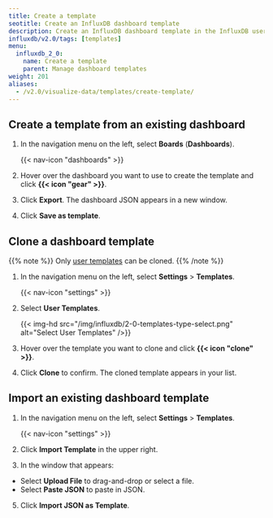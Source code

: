 ```yaml
---
title: Create a template
seotitle: Create an InfluxDB dashboard template
description: Create an InfluxDB dashboard template in the InfluxDB user interface (UI).
influxdb/v2.0/tags: [templates]
menu:
  influxdb_2_0:
    name: Create a template
    parent: Manage dashboard templates
weight: 201
aliases:
  - /v2.0/visualize-data/templates/create-template/
---
```


## Create a template from an existing dashboard

1. In the navigation menu on the left, select **Boards** (**Dashboards**).

    {{< nav-icon "dashboards" >}}

2. Hover over the dashboard you want to use to create the template and click **{{< icon "gear" >}}**.
3. Click **Export**. The dashboard JSON appears in a new window.
4. Click **Save as template**.


## Clone a dashboard template

{{% note %}}
Only [user templates](/v2.0/visualize-data/templates/#dashboard-template-types) can be cloned.
{{% /note %}}

1. In the navigation menu on the left, select **Settings** > **Templates**.

    {{< nav-icon "settings" >}}

3. Select **User Templates**.

    {{< img-hd src="/img/influxdb/2-0-templates-type-select.png" alt="Select User Templates" />}}

4. Hover over the template you want to clone and click **{{< icon "clone" >}}**.
5. Click **Clone** to confirm. The cloned template appears in your list.

## Import an existing dashboard template

1. In the navigation menu on the left, select **Settings** > **Templates**.

    {{< nav-icon "settings" >}}

3. Click **Import Template** in the upper right.
4. In the window that appears:
  * Select **Upload File** to drag-and-drop or select a file.
  * Select **Paste JSON** to paste in JSON.
5. Click **Import JSON as Template**.
